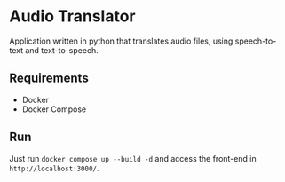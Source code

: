 # Audio Translator
Application written in python that translates audio files, using speech-to-text and text-to-speech.

## Requirements
- Docker
- Docker Compose

## Run
Just run `docker compose up --build -d` and access the front-end in `http://localhost:3000/`.